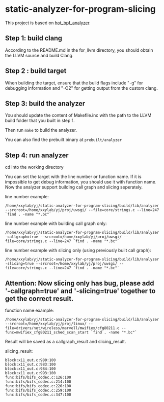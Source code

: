 # static-analyzer-for-program-slicing
This project is based on [hot_bpf_analyzer](https://github.com/Markakd/hot_bpf_analyzer/)

## Step 1: build clang
According to the README.md in the for_llvm directory, you should obtain the LLVM source and build Clang.

## Step 2 : build target
When building the target, ensure that the build flags include "-g" for debugging information and "-O2" for getting output from the custom clang.

## Step 3: build the analyzer
You should update the content of Makefile.inc with the path to the LLVM build folder that you built in step 1.

Then run `make` to build the analyzer.

You can also find the prebuilt binary at `prebuilt/analyzer`

## Step 4: run analyzer

cd into the working directory  

You can set the target with the line number or function name. If it is impossible to get debug information, you should use it with function name. Now the analyzer support building call graph and slicing seperately.

line number example:
```
/home/xxylab/yj/static-analyzer-for-program-slicing/build/lib/analyzer --srcroot=/home/xxylab/yj/proj/uwsgi/ --file=core/strings.c --line=247 `find . -name "*.bc"`
```

line number example with building call graph only:
```
/home/xxylab/yj/static-analyzer-for-program-slicing/build/lib/analyzer -callgraph=true --srcroot=/home/xxylab/yj/proj/uwsgi/ --file=core/strings.c --line=247 `find . -name "*.bc"`
```

line number example with slicing only (using previously built call graph):
```
/home/xxylab/yj/static-analyzer-for-program-slicing/build/lib/analyzer -slicing=true --srcroot=/home/xxylab/yj/proj/uwsgi/ --file=core/strings.c --line=247 `find . -name "*.bc"`
```

## Attention: Now slicing only has bug, please add '-callgraph=true' and '-slicing=true' together to get the correct result.

function name example:
```
/home/xxylab/yj/static-analyzer-for-program-slicing/build/lib/analyzer --srcroot=/home/xxylab/yj/proj/linux/ --file=drivers/net/wireless/marvell/mwifiex/cfg80211.c --func=mwifiex_cfg80211_sched_scan_start `find . -name "*.bc"`
```

Result will be saved as a callgraph_result and slicing_result.

slicing_result:
```
block:x11_out.c:980:100
block:x11_out.c:983:100
block:x11_out.c:984:100
block:x11_out.c:993:100
func:bifs/bifs_codec.c:126:100
func:bifs/bifs_codec.c:214:100
func:bifs/bifs_codec.c:226:100
func:bifs/bifs_codec.c:259:100
func:bifs/bifs_codec.c:347:100
```
